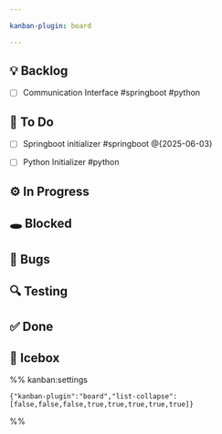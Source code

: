 ```yaml
---

kanban-plugin: board

---
```


## 💡 Backlog

- [ ] Communication Interface #springboot #python


## 📌 To Do

- [ ] Springboot initializer #springboot @{2025-06-03}
- [ ] Python Initializer #python


## ⚙️ In Progress



## 🕳️ Blocked



## 🐞 Bugs



## 🔍 Testing



## ✅ Done



## 🧠 Icebox





%% kanban:settings
```
{"kanban-plugin":"board","list-collapse":[false,false,false,true,true,true,true,true]}
```
%%